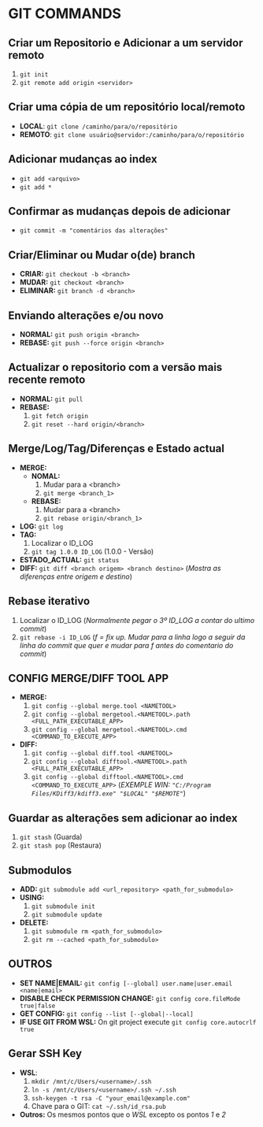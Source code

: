 # GIT COMMANDS

## Criar um Repositorio e Adicionar a um servidor remoto
1. ```git init```
2. ```git remote add origin <servidor>```

## Criar uma cópia de um repositório local/remoto
- __LOCAL__: ```git clone /caminho/para/o/repositório```
- __REMOTO__: ```git clone usuário@servidor:/caminho/para/o/repositório```

## Adicionar mudanças ao index
- ```git add <arquivo>```
- ```git add *```

## Confirmar as mudanças depois de adicionar
- ```git commit -m "comentários das alterações"```

## Criar/Eliminar ou Mudar o(de) branch
- **CRIAR:** ```git checkout -b <branch>```
- **MUDAR:** ```git checkout <branch>```
- **ELIMINAR:** ```git branch -d <branch>```

## Enviando alterações e/ou novo <branch>
- **NORMAL:** ```git push origin <branch>```
- **REBASE:** ```git push --force origin <branch>```

## Actualizar o repositorio com a versão mais recente remoto
- **NORMAL:** ```git pull```
- **REBASE:**
    1. ``` git fetch origin ```
    2. ``` git reset --hard origin/<branch> ```

## Merge/Log/Tag/Diferenças e Estado actual
- **MERGE:**
    + **NOMAL:**
        1. Mudar para a \<branch>
        2. ```git merge <branch_1>```
    + **REBASE:**
        1. Mudar para a \<branch>
        2. ```git rebase origin/<branch_1>```
- **LOG:** ```git log```
- **TAG:**
    1. Localizar o ID_LOG
    2. ```git tag 1.0.0 ID_LOG```     (1.0.0 - Versão)
- **ESTADO_ACTUAL:** ```git status```
- **DIFF:** ```git diff <branch origem> <branch destino>``` (*Mostra as diferenças entre origem e destino*)

## Rebase iterativo
1. Localizar o ID_LOG (*Normalmente pegar o 3º ID_LOG a contar do ultimo commit*)
2. ```git rebase -i ID_LOG``` (*f = fix up. Mudar para a linha logo a seguir da linha do commit que quer e mudar para f antes do comentario do commit*)

## CONFIG MERGE/DIFF TOOL APP
- **MERGE:**
    1. ```git config --global merge.tool <NAMETOOL>```
    2. ```git config --global mergetool.<NAMETOOL>.path <FULL_PATH_EXECUTABLE_APP>```
    3. ```git config --global mergetool.<NAMETOOL>.cmd <COMMAND_TO_EXECUTE_APP>```
- **DIFF:**
    1. ```git config --global diff.tool <NAMETOOL>```
    2. ```git config --global difftool.<NAMETOOL>.path <FULL_PATH_EXECUTABLE_APP>```
    3. ```git config --global difftool.<NAMETOOL>.cmd <COMMAND_TO_EXECUTE_APP>``` (*EXEMPLE WIN: ```"C:/Program Files/KDiff3/kdiff3.exe" "$LOCAL" "$REMOTE"```*)

## Guardar as alterações sem adicionar ao index
1. ```git stash``` (Guarda)
2. ```git stash pop``` (Restaura)

## Submodulos
- **ADD:** ```git submodule add <url_repository> <path_for_submodulo>```
- **USING:**
    1. ```git submodule init```
    2. ```git submodule update```
- **DELETE:**
    1. ```git submodule rm <path_for_submodulo>```
    2. ```git rm --cached <path_for_submodulo>```

## OUTROS
- **SET NAME|EMAIL:** ```git config [--global] user.name|user.email <name|email>```
- **DISABLE CHECK PERMISSION CHANGE:** ```git config core.fileMode true|false```
- **GET CONFIG:** ```git config --list [--global|--local]```
- **IF USE GIT FROM WSL:** On git project execute ```git config core.autocrlf true```

## Gerar SSH Key
- **WSL**:
    1. ```mkdir /mnt/c/Users/<username>/.ssh```
    2. ```ln -s /mnt/c/Users/<username>/.ssh ~/.ssh```
    3. ```ssh-keygen -t rsa -C "your_email@example.com"```
    4. Chave para o GIT: ```cat ~/.ssh/id_rsa.pub```
- **Outros:** Os mesmos pontos que o *WSL* excepto os pontos *1* e *2*
